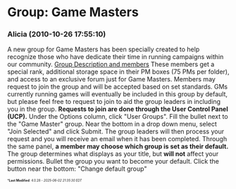 # Group: Game Masters

### **Alicia** (2010-10-26 17:55:10)

A new group for Game Masters has been specially created to help recognize those who have dedicate their time in running campaigns within our community. [Group Description and members](http://galacticcampaigns.com/forum/memberlist.php?mode=group&g=36 "http://galacticcampaigns.com/forum/memberlist.php?mode=group&g=36")
These members get a special rank, additional storage space in their PM boxes (75 PMs per folder), and access to an exclusive forum just for Game Masters.
Members may request to join the group and will be accepted based on set standards. GMs currently running games will eventually be included in this group by default, but please feel free to request to join to aid the group leaders in including you in the group.
**Requests to join are done through the User Control Panel (UCP).**
Under the Options column, click "User Groups".
Fill the bullet next to the "Game Master" group.
Near the bottom in a drop down menu, select "Join Selected" and click Submit.
The group leaders will then process your request and you will receive an email when it has been completed.
Through the same panel, **a member may choose which group is set as their default.** The group determines what displays as your title, but **will not** affect your permissions.
Bullet the group you want to become your default.
Click the button near the bottom: "Change default group"



<span style="font-size: 0.5em;">***Last Modified**: 4.0.28 - *2025-06-02 21:35:30 EDT*</span>